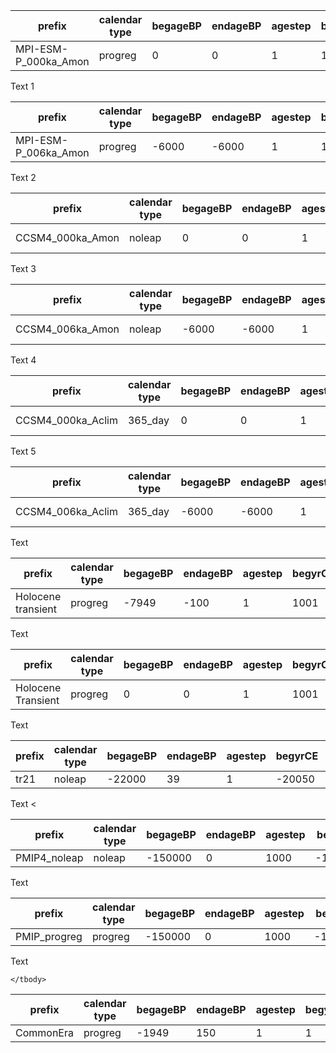 
<table>
	<thead>
		<tr>
			<th>prefix</th>
			<th>calendar type</th>
			<th>begageBP</th>
			<th>endageBP</th>
			<th>agestep</th>
			<th>begyrCE</th>
			<th>nsimyrs</th>
			<th>output path</th>
			<th>note</th>
		</tr>
	</thead>
	<tbody>
		<tr>
			<td>MPI-ESM-P_000ka_Amon</td>
			<td>progreg</td>
			<td>0</td>
			<td>0</td>
			<td>1</td>
			<td>1000</td>
			<td>100</td>
			<td>'/path'</td>
			<td>time-slice</td>
		</tr>
	</tbody>
</table>
Text 1

<table>
	<thead>
		<tr>
			<th>prefix</th>
			<th>calendar type</th>
			<th>begageBP</th>
			<th>endageBP</th>
			<th>agestep</th>
			<th>begyrCE</th>
			<th>nsimyrs</th>
			<th>output path</th>
			<th>note</th>
		</tr>
	</thead>
	<tbody>
		<tr>
			<td>MPI-ESM-P_006ka_Amon</td>
			<td>progreg</td>
			<td>-6000</td>
			<td>-6000</td>
			<td>1</td>
			<td>1850</td>
			<td>100</td>
			<td>'/path'</td>
			<td>time-slice</td>
		</tr>
	</tbody>
</table>
Text 2

<table>
	<thead>
		<tr>
			<th>prefix</th>
			<th>calendar type</th>
			<th>begageBP</th>
			<th>endageBP</th>
			<th>agestep</th>
			<th>begyrCE</th>
			<th>nsimyrs</th>
			<th>output path</th>
			<th>note</th>
		</tr>
	</thead>
	<tbody>
		<tr>
			<td>CCSM4_000ka_Amon</td>
			<td>noleap</td>
			<td>0</td>
			<td>0</td>
			<td>1</td>
			<td>1000</td>
			<td>1</td>
			<td>'/path'</td>
			<td>time-slice</td>
		</tr>
	</tbody>
</table>
Text 3

<table>
	<thead>
		<tr>
			<th>prefix</th>
			<th>calendar type</th>
			<th>begageBP</th>
			<th>endageBP</th>
			<th>agestep</th>
			<th>begyrCE</th>
			<th>nsimyrs</th>
			<th>output path</th>
			<th>note</th>
		</tr>
	</thead>
	<tbody>
		<tr>
			<td>CCSM4_006ka_Amon</td>
			<td>noleap</td>
			<td>-6000</td>
			<td>-6000</td>
			<td>1</td>
			<td>1000</td>
			<td>301</td>
			<td>'/path'</td>
			<td>time-slice</td>
		</tr>
	</tbody>
</table>
Text 4

<table>
	<thead>
		<tr>
			<th>prefix</th>
			<th>calendar type</th>
			<th>begageBP</th>
			<th>endageBP</th>
			<th>agestep</th>
			<th>begyrCE</th>
			<th>nsimyrs</th>
			<th>output path</th>
			<th>note</th>
		</tr>
	</thead>
	<tbody>
		<tr>
			<td>CCSM4_000ka_Aclim</td>
			<td>365_day</td>
			<td>0</td>
			<td>0</td>
			<td>1</td>
			<td>1000</td>
			<td>1</td>
			<td>'/path'</td>
			<td>time-slice</td>
		</tr>
	</tbody>
</table>
Text 5

<table>
	<thead>
		<tr>
			<th>prefix</th>
			<th>calendar type</th>
			<th>begageBP</th>
			<th>endageBP</th>
			<th>agestep</th>
			<th>begyrCE</th>
			<th>nsimyrs</th>
			<th>output path</th>
			<th>note</th>
		</tr>
	</thead>
	<tbody>
		<tr>
			<td>CCSM4_006ka_Aclim</td>
			<td>365_day</td>
			<td>-6000</td>
			<td>-6000</td>
			<td>1</td>
			<td>1000</td>
			<td>1</td>
			<td>'/path'</td>
			<td>time-slice</td>
		</tr>
	</tbody>
</table>
Text

<table>
	<thead>
		<tr>
			<th>prefix</th>
			<th>calendar type</th>
			<th>begageBP</th>
			<th>endageBP</th>
			<th>agestep</th>
			<th>begyrCE</th>
			<th>nsimyrs</th>
			<th>output path</th>
			<th>note</th>
		</tr>
	</thead>
	<tbody>
		<tr>
			<td>Holocene transient</td>
			<td>progreg</td>
			<td>-7949</td>
			<td>-100</td>
			<td>1</td>
			<td>1001</td>
			<td>1</td>
			<td>'/path'</td>
			<td>transient</td>
		</tr>
	</tbody>
</table>
Text

<table>
	<thead>
		<tr>
			<th>prefix</th>
			<th>calendar type</th>
			<th>begageBP</th>
			<th>endageBP</th>
			<th>agestep</th>
			<th>begyrCE</th>
			<th>nsimyrs</th>
			<th>output path</th>
			<th>note</th>
		</tr>
	</thead>
	<tbody>
		<tr>
			<td>Holocene Transient</td>
			<td>progreg</td>
			<td>0</td>
			<td>0</td>
			<td>1</td>
			<td>1001</td>
			<td>7850</td>
			<td>'/path'</td>
			<td>transient</td>
		</tr>
	</tbody>
</table>
Text

<table>
	<thead>
		<tr>
			<th>prefix</th>
			<th>calendar type</th>
			<th>begageBP</th>
			<th>endageBP</th>
			<th>agestep</th>
			<th>begyrCE</th>
			<th>nsimyrs</th>
			<th>output path</th>
			<th>note</th>
		</tr>
	</thead>
	<tbody>
		<tr>
			<td>tr21</td>
			<td>noleap</td>
			<td>-22000</td>
			<td>39</td>
			<td>1</td>
			<td>-20050</td>
			<td>1</td>
			<td>'/path'</td>
			<td>transient</td>
		</tr>
	</tbody>
</table>
Text

<table>
	<thead>
		<<tr>
			<th>prefix</th>
			<th>calendar type</th>
			<th>begageBP</th>
			<th>endageBP</th>
			<th>agestep</th>
			<th>begyrCE</th>
			<th>nsimyrs</th>
			<th>output path</th>
			<th>note</th>
		</tr>
	</thead>
	<tbody>
		<tr>
			<td>PMIP4_noleap</td>
			<td>noleap</td>
			<td>-150000</td>
			<td>0</td>
			<td>1000</td>
			<td>-148050</td>
			<td>1</td>
			<td>'/path'</td>
			<td>transient</td>
		</tr>
	</tbody>
</table>
Text

<table>
	<thead>
		<tr>
			<th>prefix</th>
			<th>calendar type</th>
			<th>begageBP</th>
			<th>endageBP</th>
			<th>agestep</th>
			<th>begyrCE</th>
			<th>nsimyrs</th>
			<th>output path</th>
			<th>note</th>
		</tr>
	</thead>
	<tbody>
		<tr>
			<td>PMIP_progreg</td>
			<td>progreg</td>
			<td>-150000</td>
			<td>0</td>
			<td>1000</td>
			<td>-148050</td>
			<td>1</td>
			<td>'/path'</td>
			<td>transient</td>
		</tr>
	</tbody>
</table>
Text

<table>
	<thead>
		<tr>
			<th>prefix</th>
			<th>calendar type</th>
			<th>begageBP</th>
			<th>endageBP</th>
			<th>agestep</th>
			<th>begyrCE</th>
			<th>nsimyrs</th>
			<th>output path</th>
			<th>note</th>
		</tr>
	</thead>
	<tbody>
		<tr>
			<td>CommonEra</td>
			<td>progreg</td>
			<td>-1949</td>
			<td>150</td>
			<td>1</td>
			<td>1</td>
			<td>1</td>
			<td>'/path'</td>
			<td>transient</td>
		</tr>

	</tbody>
</table>
